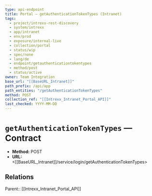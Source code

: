 ```yaml
---
type: api-endpoint
title: Portal — getAuthenticationTokenTypes (Intranet)
tags:
  - project/intrexx-rest-discovery
  - system/intrexx
  - app/intranet
  - env/prod
  - exposure/internal-live
  - collection/portal
  - status/wip
  - spec/none
  - lang/de
  - endpoint/getauthenticationtokentypes
  - method/post
  - status/active
owner: Team Integration
base_url: "[[BaseURL_Intranet]]"
path_prefix: /api/app
path_entities: "/getAuthenticationTokenTypes"
method: POST
collection_ref: "[[Intrexx_Intranet_Portal_API]]"
last_checked: YYYY-MM-DD
---
```



# `getAuthenticationTokenTypes` — Contract
- **Method:** POST
- **URL:** <[[BaseURL_Intranet]]/service/login/getAuthenticationTokenTypes>

## Relations
Parent:: [[Intrexx_Intranet_Portal_API]]
